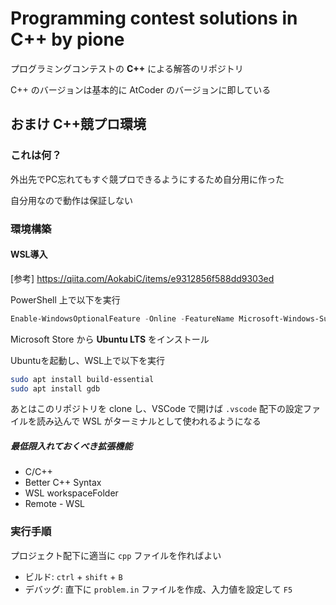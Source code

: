 # Programming contest solutions in C++ by pione

プログラミングコンテストの **C++** による解答のリポジトリ

C++ のバージョンは基本的に AtCoder のバージョンに即している

## おまけ C++競プロ環境

### これは何？

外出先でPC忘れてもすぐ競プロできるようにするため自分用に作った

自分用なので動作は保証しない

### 環境構築

#### WSL導入

[参考] https://qiita.com/AokabiC/items/e9312856f588dd9303ed

PowerShell 上で以下を実行

```PowerShell
Enable-WindowsOptionalFeature -Online -FeatureName Microsoft-Windows-Subsystem-Linux
```

Microsoft Store から **Ubuntu LTS** をインストール

Ubuntuを起動し、WSL上で以下を実行

```bash
sudo apt install build-essential
sudo apt install gdb
```

あとはこのリポジトリを clone し、VSCode で開けば `.vscode` 配下の設定ファイルを読み込んで WSL がターミナルとして使われるようになる

##### 最低限入れておくべき拡張機能

- C/C++
- Better C++ Syntax
- WSL workspaceFolder
- Remote - WSL

### 実行手順

プロジェクト配下に適当に `cpp` ファイルを作ればよい

- ビルド: `ctrl` + `shift` + `B`
- デバッグ: 直下に `problem.in` ファイルを作成、入力値を設定して `F5`